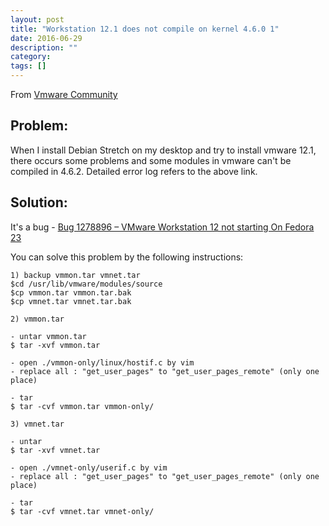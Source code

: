 ```yaml
---
layout: post
title: "Workstation 12.1 does not compile on kernel 4.6.0 1"
date: 2016-06-29
description: ""
category: 
tags: []
---
```


From [Vmware Community](https://communities.vmware.com/thread/536705?start=0&tstart=0)

## Problem:

When I install Debian Stretch on my desktop and try to install vmware 12.1, there occurs some problems and some modules in vmware can't be compiled in 4.6.2. Detailed error log refers to the above link.

## Solution:

It's a bug - [Bug 1278896 – VMware Workstation 12 not starting On Fedora 23](https://bugzilla.redhat.com/show_bug.cgi?id=1278896)

You can solve this problem by the following instructions:

    1) backup vmmon.tar vmnet.tar
    $cd /usr/lib/vmware/modules/source
    $cp vmmon.tar vmmon.tar.bak
    $cp vmnet.tar vmnet.tar.bak

    2) vmmon.tar

    - untar vmmon.tar 
    $ tar -xvf vmmon.tar 

    - open ./vmmon-only/linux/hostif.c by vim
    - replace all : "get_user_pages" to "get_user_pages_remote" (only one place)

    - tar
    $ tar -cvf vmmon.tar vmmon-only/

    3) vmnet.tar

    - untar
    $ tar -xvf vmnet.tar

    - open ./vmnet-only/userif.c by vim
    - replace all : "get_user_pages" to "get_user_pages_remote" (only one place)

    - tar
    $ tar -cvf vmnet.tar vmnet-only/
